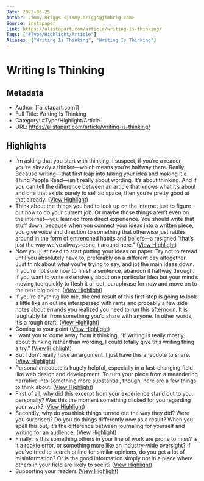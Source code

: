 ```yaml
---
Date: 2022-06-25
Author: Jimmy Briggs <jimmy.briggs@jimbrig.com>
Source: instapaper
Link: https://alistapart.com/article/writing-is-thinking/
Tags: ["#Type/Highlight/Article"]
Aliases: ["Writing Is Thinking", "Writing Is Thinking"]
---
```

# Writing Is Thinking

## Metadata
- Author: [[alistapart.com]]
- Full Title: Writing Is Thinking
- Category: #Type/Highlight/Article
- URL: https://alistapart.com/article/writing-is-thinking/

## Highlights
- I’m asking that you start with thinking. I suspect, if you’re a reader, you’re already a thinker—which means you’re halfway there. Really. Because writing—that first leap into taking your idea and making it a Thing People Read—isn’t really about wording. It’s about thinking. And if you can tell the difference between an article that knows what it’s about and one that exists purely to sell ad space, then you’re pretty good at that already. ([View Highlight](https://instapaper.com/read/1354459832/14362887))
- Think about the things you had to look up on the internet just to figure out how to do your current job. Or maybe those things aren’t even on the internet—you learned from direct experience. You should write that stuff down, because when you connect your ideas into a written piece, you give voice and direction to something that otherwise just rattles around in the form of entrenched habits and beliefs—a resigned “that’s just the way we’ve always done it around here.” ([View Highlight](https://instapaper.com/read/1354459832/14362888))
- Now you just need to start putting your ideas on paper. Try not to reread until you absolutely have to, preferably on a different day altogether. Just think about what you’re trying to say, and jot the main ideas down. If you’re not sure how to finish a sentence, abandon it halfway through. If you want to write extensively about one particular idea but your mind’s moving too quickly to flesh it all out, paraphrase for now and move on to the next big point. ([View Highlight](https://instapaper.com/read/1354459832/14362962))
- If you’re anything like me, the end result of this first step is going to look a little like an outline interspersed with rants and probably a few side notes about errands you realized you need to run this afternoon. It is laughably far from something you’d share with anyone.
  In other words, it’s a rough draft. ([View Highlight](https://instapaper.com/read/1354459832/14362964))
- Coming to your point ([View Highlight](https://instapaper.com/read/1354459832/14362966))
- I want you to come away from it thinking, “If writing is really mostly about thinking rather than wording, I could totally give this writing thing a try.” ([View Highlight](https://instapaper.com/read/1354459832/14362973))
- But I don’t really have an argument. I just have this anecdote to share. ([View Highlight](https://instapaper.com/read/1354459832/14362977))
- Personal anecdote is hugely helpful, especially in a fast-changing field like web design and development. To turn your piece from a meandering narrative into something more substantial, though, here are a few things to think about. ([View Highlight](https://instapaper.com/read/1354459832/14362982))
- First of all, why did this excerpt from your experience stand out to you, personally? Was this the moment something clicked for you regarding your work? ([View Highlight](https://instapaper.com/read/1354459832/14362984))
- Secondly, why do you think things turned out the way they did? Were you surprised? Do you do things differently now as a result? When you spell this out, it’s the difference between journaling for yourself and writing for an audience. ([View Highlight](https://instapaper.com/read/1354459832/14362988))
- Finally, is this something others in your line of work are prone to miss? Is it a rookie error, or something more like an industry-wide oversight? If you’ve tried to search online for similar opinions, do you get a lot of misinformation? Or is the good information simply not in a place where others in your field are likely to see it? ([View Highlight](https://instapaper.com/read/1354459832/14362990))
- Supporting your readers ([View Highlight](https://instapaper.com/read/1354459832/14362991))
